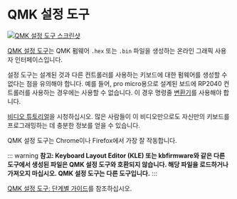 # QMK 설정 도구

[![QMK 설정 도구 스크린샷](https://i.imgur.com/anw9cOL.png)](https://config.qmk.fm/)

[QMK 설정 도구](https://config.qmk.fm)는 QMK 펌웨어 `.hex` 또는 `.bin` 파일을 생성하는 온라인 그래픽 사용자 인터페이스입니다.

설정 도구는 설계된 것과 다른 컨트롤러를 사용하는 키보드에 대한 펌웨어를 생성할 수 없다는 점을 유의해야 합니다. 예를 들어, pro micro용으로 설계된 보드에 RP2040 컨트롤러를 사용하는 경우에는 사용할 수 없습니다. 이 경우 명령줄 [변환기](feature_converters#supported-converters)를 사용해야 합니다.

[비디오 튜토리얼](https://www.youtube.com/watch?v=-imgglzDMdY)을 시청하십시오. 많은 사람들이 이 비디오만으로도 자신만의 키보드를 프로그래밍하는 데 충분한 정보를 얻을 수 있습니다.

QMK 설정 도구는 Chrome이나 Firefox에서 가장 잘 작동합니다.

::: warning
**참고: Keyboard Layout Editor (KLE) 또는 kbfirmware와 같은 다른 도구에서 생성된 파일은 QMK 설정 도구와 호환되지 않습니다. 해당 파일을 로드하거나 가져오지 마십시오. QMK 설정 도구는 다른 도구입니다.**
:::

[QMK 설정 도구: 단계별 가이드](configurator_step_by_step)를 참조하십시오.
